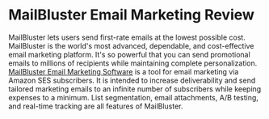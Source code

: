 # MailBluster Email Marketing Review
MailBluster lets users send first-rate emails at the lowest possible cost. MailBluster is the world's most advanced, dependable, and cost-effective email marketing platform. It's so powerful that you can send promotional emails to millions of recipients while maintaining complete personalization. [MailBluster Email Marketing Software](https://eliteemailsoftware.com/mailbluster-review/)  is a tool for email marketing via Amazon SES subscribers. It is intended to increase deliverability and send tailored marketing emails to an infinite number of subscribers while keeping expenses to a minimum. List segmentation, email attachments, A/B testing, and real-time tracking are all features of MailBluster.
